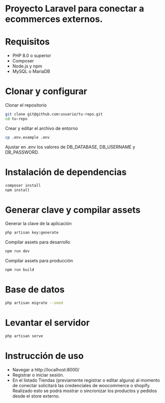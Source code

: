 # Proyecto Laravel para conectar a ecommerces externos.

# Requisitos
- PHP 8.0 o superior
- Composer
- Node.js y npm
- MySQL o MariaDB

# Clonar y configurar
Clonar el repositorio 
```bash
git clone git@github.com:usuario/tu-repo.git
cd tu-repo
```
Crear y editar el archivo de entorno 
```bash
cp .env.example .env
```
Ajustar en .env los valores de DB_DATABASE, DB_USERNAME y DB_PASSWORD.

# Instalación de dependencias
```bash
composer install 
npm install
```

# Generar clave y compilar assets
Generar la clave de la aplicación 
```bash
php artisan key:generate
```

Compilar assets para desarrollo 
```bash
npm run dev
```

Compilar assets para producción 
```bash
npm run build
```

# Base de datos
```bash
php artisan migrate --seed
```

# Levantar el servidor
```bash
php artisan serve
```


# Instrucción de uso
- Navegar a http://localhost:8000/
- Registrar o iniciar sesión.
- En el listado Tiendas (previamente registrar o editar alguna) al momento de conectar solicitará las credenciales de woocommerce o shopify. Realizado esto se podrá mostrar o sincronizar los productos y pedidos desde el store externo.
